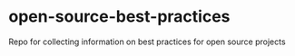 # open-source-best-practices
Repo for collecting information on best practices for open source projects
